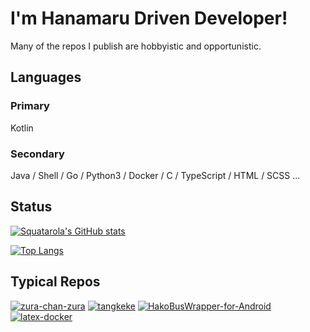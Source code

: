 # I'm Hanamaru Driven Developer!  
Many of the repos I publish are hobbyistic and opportunistic.

## Languages
### Primary
Kotlin 

### Secondary
Java / Shell / Go / Python3 / Docker / C / TypeScript / HTML / SCSS ...

## Status
[![Squatarola's GitHub stats](https://github-readme-stats.vercel.app/api?username=Squ4t4r014&count_private=true)](https://github.com/anuraghazra/github-readme-stats)

[![Top Langs](https://github-readme-stats.vercel.app/api/top-langs/?username=Squ4t4r014&layout=compact)](https://github.com/anuraghazra/github-readme-stats)

## Typical Repos
[![zura-chan-zura](https://github-readme-stats.vercel.app/api/pin/?username=Squ4t4r014&repo=zura-chan-zura)](https://github.com/Squ4t4r014/zura-chan-zura)
[![tangkeke](https://github-readme-stats.vercel.app/api/pin/?username=Squ4t4r014&repo=tangkeke)](https://github.com/Squ4t4r014/tangkeke)
[![HakoBusWrapper-for-Android](https://github-readme-stats.vercel.app/api/pin/?username=Squ4t4r014&repo=HakoBusWrapper-for-Android)](https://github.com/Squ4t4r014/HakoBusWrapper-for-Android)
[![latex-docker](https://github-readme-stats.vercel.app/api/pin/?username=Squ4t4r014&repo=latex-docker)](https://github.com/Squ4t4r014/latex-docker)
